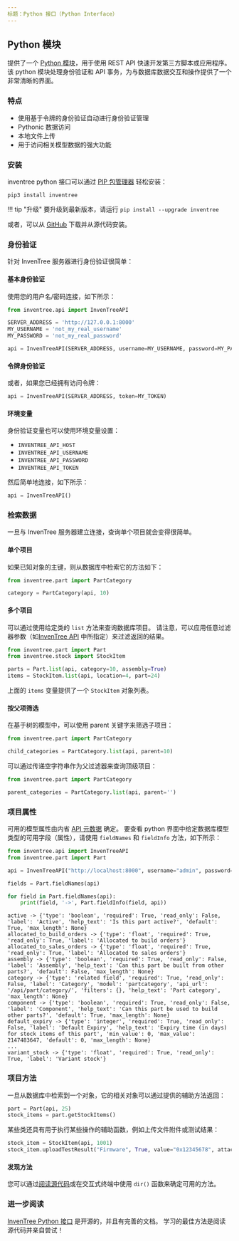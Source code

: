 ```yaml
---
标题：Python 接口（Python Interface）
---
```


## Python 模块

提供了一个 [Python 模块](https://github.com/inventree/inventree-python)，用于使用 REST API 快速开发第三方脚本或应用程序。 该 python 模块处理身份验证和 API 事务，为与数据库数据交互和操作提供了一个非常清晰的界面。

### 特点

- 使用基于令牌的身份验证自动进行身份验证管理
- Pythonic 数据访问
- 本地文件上传
- 用于访问相关模型数据的强大功能

### 安装

inventree python 接口可以通过 [PIP 包管理器](https://pypi.org/project/inventree/) 轻松安装：

```
pip3 install inventree
```

!!! tip "升级"
    要升级到最新版本，请运行 `pip install --upgrade inventree`

或者，可以从 [GitHub](https://github.com/inventree/inventree-python) 下载并从源代码安装。

### 身份验证

针对 InvenTree 服务器进行身份验证很简单：

#### 基本身份验证

使用您的用户名/密码连接，如下所示：

```python
from inventree.api import InvenTreeAPI

SERVER_ADDRESS = 'http://127.0.0.1:8000'
MY_USERNAME = 'not_my_real_username'
MY_PASSWORD = 'not_my_real_password'

api = InvenTreeAPI(SERVER_ADDRESS, username=MY_USERNAME, password=MY_PASSWORD)
```

#### 令牌身份验证

或者，如果您已经拥有访问令牌：

```python
api = InvenTreeAPI(SERVER_ADDRESS, token=MY_TOKEN)
```

#### 环境变量

身份验证变量也可以使用环境变量设置：

- `INVENTREE_API_HOST`
- `INVENTREE_API_USERNAME`
- `INVENTREE_API_PASSWORD`
- `INVENTREE_API_TOKEN`

然后简单地连接，如下所示：

```python
api = InvenTreeAPI()
```

### 检索数据

一旦与 InvenTree 服务器建立连接，查询单个项目就会变得很简单。

#### 单个项目

如果已知对象的主键，则从数据库中检索它的方法如下：

```python
from inventree.part import PartCategory

category = PartCategory(api, 10)
```

#### 多个项目

可以通过使用给定类的 `list` 方法来查询数据库项目。 请注意，可以应用任意过滤器参数（如[InvenTree API](../index.md) 中所指定）来过滤返回的结果。

```python
from inventree.part import Part
from inventree.stock import StockItem

parts = Part.list(api, category=10, assembly=True)
items = StockItem.list(api, location=4, part=24)
```

上面的 `items` 变量提供了一个 `StockItem` 对象列表。

#### 按父项筛选

在基于树的模型中，可以使用 parent 关键字来筛选子项目：

```python
from inventree.part import PartCategory

child_categories = PartCategory.list(api, parent=10)
```

可以通过传递空字符串作为父过滤器来查询顶级项目：

```python
from inventree.part import PartCategory

parent_categories = PartCategory.list(api, parent='')
```

### 项目属性

可用的模型属性由内省 [API 元数据](../metadata.md) 确定。 要查看 python 界面中给定数据库模型类型的可用字段（属性），请使用 `fieldNames` 和 `fieldInfo` 方法，如下所示：

```python
from inventree.api import InvenTreeAPI
from inventree.part import Part

api = InvenTreeAPI("http://localhost:8000", username="admin", password="inventree")

fields = Part.fieldNames(api)

for field in Part.fieldNames(api):
    print(field, '->', Part.fieldInfo(field, api))
```

```
active -> {'type': 'boolean', 'required': True, 'read_only': False, 'label': 'Active', 'help_text': 'Is this part active?', 'default': True, 'max_length': None}
allocated_to_build_orders -> {'type': 'float', 'required': True, 'read_only': True, 'label': 'Allocated to build orders'}
allocated_to_sales_orders -> {'type': 'float', 'required': True, 'read_only': True, 'label': 'Allocated to sales orders'}
assembly -> {'type': 'boolean', 'required': True, 'read_only': False, 'label': 'Assembly', 'help_text': 'Can this part be built from other parts?', 'default': False, 'max_length': None}
category -> {'type': 'related field', 'required': True, 'read_only': False, 'label': 'Category', 'model': 'partcategory', 'api_url': '/api/part/category/', 'filters': {}, 'help_text': 'Part category', 'max_length': None}
component -> {'type': 'boolean', 'required': True, 'read_only': False, 'label': 'Component', 'help_text': 'Can this part be used to build other parts?', 'default': True, 'max_length': None}
default_expiry -> {'type': 'integer', 'required': True, 'read_only': False, 'label': 'Default Expiry', 'help_text': 'Expiry time (in days) for stock items of this part', 'min_value': 0, 'max_value': 2147483647, 'default': 0, 'max_length': None}
...
variant_stock -> {'type': 'float', 'required': True, 'read_only': True, 'label': 'Variant stock'}
```

### 项目方法

一旦从数据库中检索到一个对象，它的相关对象可以通过提供的辅助方法返回：

```python
part = Part(api, 25)
stock_items = part.getStockItems()
```

某些类还具有用于执行某些操作的辅助函数，例如上传文件附件或测试结果：

```python
stock_item = StockItem(api, 1001)
stock_item.uploadTestResult("Firmware", True, value="0x12345678", attachment="device_firmware.bin")
```

#### 发现方法

您可以通过[阅读源代码](https://github.com/inventree/inventree-python)或在交互式终端中使用 `dir()` 函数来确定可用的方法。

### 进一步阅读

[InvenTree Python 接口](https://github.com/inventree/inventree-python) 是开源的，并且有完善的文档。 学习的最佳方法是阅读源代码并亲自尝试！
